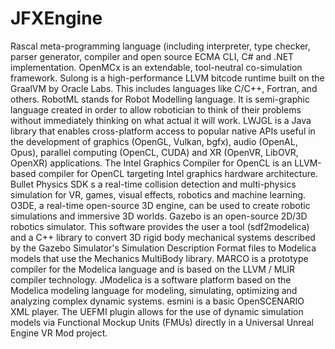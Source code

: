# JFXEngine

Rascal meta-programming language (including interpreter, type checker, parser generator, compiler and open source ECMA CLI, C# and .NET implementation. OpenMCx is an extendable, tool-neutral co-simulation framework. Sulong is a high-performance LLVM bitcode runtime built on the GraalVM by Oracle Labs. This includes languages like C/C++, Fortran, and others. RobotML stands for Robot Modelling language. It is semi-graphic language created in order to allow robotician to think of their problems without immediately thinking on what actual it will work. LWJGL is a Java library that enables cross-platform access to popular native APIs useful in the development of graphics (OpenGL, Vulkan, bgfx), audio (OpenAL, Opus), parallel computing (OpenCL, CUDA) and XR (OpenVR, LibOVR, OpenXR) applications. The Intel Graphics Compiler for OpenCL is an LLVM-based compiler for OpenCL targeting Intel graphics hardware architecture. Bullet Physics SDK s a real-time collision detection and multi-physics simulation for VR, games, visual effects, robotics and machine learning. O3DE, a real-time open-source 3D engine, can be used to create robotic simulations and immersive 3D worlds. Gazebo is an open-source 2D/3D robotics simulator. This software provides the user a tool (sdf2modelica) and a C++ library to convert 3D rigid body mechanical systems described by the Gazebo Simulator's Simulation Description Format files to Modelica models that use the Mechanics MultiBody library. MARCO is a prototype compiler for the Modelica language and is based on the LLVM / MLIR compiler technology. JModelica is a software platform based on the Modelica modeling language for modeling, simulating, optimizing and analyzing complex dynamic systems. esmini is a basic OpenSCENARIO XML player. The UEFMI plugin allows for the use of dynamic simulation models via Functional Mockup Units (FMUs) directly in a Universal Unreal Engine VR Mod project.